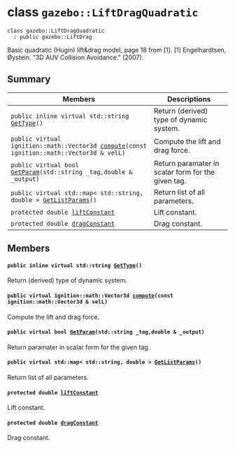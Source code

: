 # class `gazebo::LiftDragQuadratic` 

```
class gazebo::LiftDragQuadratic
  : public gazebo::LiftDrag
```  

Basic quadratic (Hugin) lift&drag model, page 18 from [1]. [1] Engelhardtsen, Øystein. "3D AUV Collision Avoidance." (2007).

## Summary

 Members                        | Descriptions                                
--------------------------------|---------------------------------------------
`public inline virtual std::string `[`GetType`](#classgazebo_1_1_lift_drag_quadratic_1a1e9fd0549b24b7148e12011a0f294eb5)`()` | Return (derived) type of dynamic system.
`public virtual ignition::math::Vector3d `[`compute`](#classgazebo_1_1_lift_drag_quadratic_1ae187246d00eb5202a72faa5828ab2f00)`(const ignition::math::Vector3d & velL)` | Compute the lift and drag force.
`public virtual bool `[`GetParam`](#classgazebo_1_1_lift_drag_quadratic_1add46239f7abd7ed73c700c6cfb0dc63a)`(std::string _tag,double & _output)` | Return paramater in scalar form for the given tag.
`public virtual std::map< std::string, double > `[`GetListParams`](#classgazebo_1_1_lift_drag_quadratic_1abeb288db759bcc85f8e6414e4c07e326)`()` | Return list of all parameters.
`protected double `[`liftConstant`](#classgazebo_1_1_lift_drag_quadratic_1abbe2a7518c24690bee23fe9bde91092e) | Lift constant.
`protected double `[`dragConstant`](#classgazebo_1_1_lift_drag_quadratic_1a78a7b21bef504b05c84da40ed47699ad) | Drag constant.

## Members

#### `public inline virtual std::string `[`GetType`](#classgazebo_1_1_lift_drag_quadratic_1a1e9fd0549b24b7148e12011a0f294eb5)`()` 

Return (derived) type of dynamic system.

#### `public virtual ignition::math::Vector3d `[`compute`](#classgazebo_1_1_lift_drag_quadratic_1ae187246d00eb5202a72faa5828ab2f00)`(const ignition::math::Vector3d & velL)` 

Compute the lift and drag force.

#### `public virtual bool `[`GetParam`](#classgazebo_1_1_lift_drag_quadratic_1add46239f7abd7ed73c700c6cfb0dc63a)`(std::string _tag,double & _output)` 

Return paramater in scalar form for the given tag.

#### `public virtual std::map< std::string, double > `[`GetListParams`](#classgazebo_1_1_lift_drag_quadratic_1abeb288db759bcc85f8e6414e4c07e326)`()` 

Return list of all parameters.

#### `protected double `[`liftConstant`](#classgazebo_1_1_lift_drag_quadratic_1abbe2a7518c24690bee23fe9bde91092e) 

Lift constant.

#### `protected double `[`dragConstant`](#classgazebo_1_1_lift_drag_quadratic_1a78a7b21bef504b05c84da40ed47699ad) 

Drag constant.

